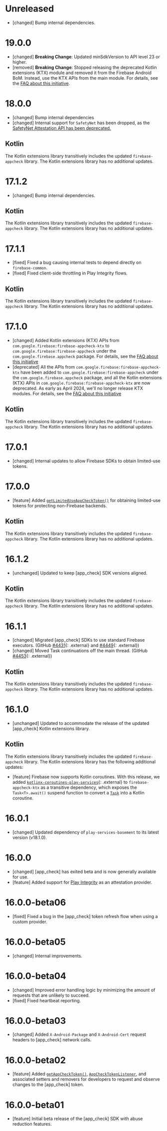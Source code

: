 # Unreleased

- [changed] Bump internal dependencies.

# 19.0.0

- [changed] **Breaking Change**: Updated minSdkVersion to API level 23 or higher.
- [removed] **Breaking Change**: Stopped releasing the deprecated Kotlin extensions (KTX) module and
  removed it from the Firebase Android BoM. Instead, use the KTX APIs from the main module. For
  details, see the
  [FAQ about this initiative](https://firebase.google.com/docs/android/kotlin-migration).

# 18.0.0

- [changed] Bump internal dependencies
- [changed] Internal support for `SafetyNet` has been dropped, as the
  [SafetyNet Attestation API has been deprecated.](https://developer.android.com/privacy-and-security/safetynet/deprecation-timeline#safetynet_attestation_deprecation_timeline)

## Kotlin

The Kotlin extensions library transitively includes the updated `firebase-appcheck` library. The
Kotlin extensions library has no additional updates.

# 17.1.2

- [changed] Bump internal dependencies.

## Kotlin

The Kotlin extensions library transitively includes the updated `firebase-appcheck` library. The
Kotlin extensions library has no additional updates.

# 17.1.1

- [fixed] Fixed a bug causing internal tests to depend directly on `firebase-common`.
- [fixed] Fixed client-side throttling in Play Integrity flows.

## Kotlin

The Kotlin extensions library transitively includes the updated `firebase-appcheck` library. The
Kotlin extensions library has no additional updates.

# 17.1.0

- [changed] Added Kotlin extensions (KTX) APIs from `com.google.firebase:firebase-appcheck-ktx` to
  `com.google.firebase:firebase-appcheck` under the `com.google.firebase.appcheck` package. For
  details, see the
  [FAQ about this initiative](https://firebase.google.com/docs/android/kotlin-migration)
- [deprecated] All the APIs from `com.google.firebase:firebase-appcheck-ktx` have been added to
  `com.google.firebase:firebase-appcheck` under the `com.google.firebase.appcheck` package, and all
  the Kotlin extensions (KTX) APIs in `com.google.firebase:firebase-appcheck-ktx` are now
  deprecated. As early as April 2024, we'll no longer release KTX modules. For details, see the
  [FAQ about this initiative](https://firebase.google.com/docs/android/kotlin-migration)

## Kotlin

The Kotlin extensions library transitively includes the updated `firebase-appcheck` library. The
Kotlin extensions library has no additional updates.

# 17.0.1

- [changed] Internal updates to allow Firebase SDKs to obtain limited-use tokens.

# 17.0.0

- [feature] Added
  [`getLimitedUseAppCheckToken()`](</docs/reference/android/com/google/firebase/appcheck/FirebaseAppCheck#getLimitedUseAppCheckToken()>)
  for obtaining limited-use tokens for protecting non-Firebase backends.

## Kotlin

The Kotlin extensions library transitively includes the updated `firebase-appcheck` library. The
Kotlin extensions library has no additional updates.

# 16.1.2

- [unchanged] Updated to keep [app_check] SDK versions aligned.

## Kotlin

The Kotlin extensions library transitively includes the updated `firebase-appcheck` library. The
Kotlin extensions library has no additional updates.

# 16.1.1

- [changed] Migrated [app_check] SDKs to use standard Firebase executors. (GitHub
  [#4431](//github.com/firebase/firebase-android-sdk/issues/4431){: .external} and
  [#4449](//github.com/firebase/firebase-android-sdk/issues/4449){: .external})
- [changed] Moved Task continuations off the main thread. (GitHub
  [#4453](//github.com/firebase/firebase-android-sdk/issues/4453){: .external})

## Kotlin

The Kotlin extensions library transitively includes the updated `firebase-appcheck` library. The
Kotlin extensions library has no additional updates.

# 16.1.0

- [unchanged] Updated to accommodate the release of the updated [app_check] Kotlin extensions
  library.

## Kotlin

The Kotlin extensions library transitively includes the updated `firebase-appcheck` library. The
Kotlin extensions library has the following additional updates:

- [feature] Firebase now supports Kotlin coroutines. With this release, we added
  [`kotlinx-coroutines-play-services`](https://kotlinlang.org/api/kotlinx.coroutines/kotlinx-coroutines-play-services/){:
  .external} to `firebase-appcheck-ktx` as a transitive dependency, which exposes the
  `Task<T>.await()` suspend function to convert a
  [`Task`](https://developers.google.com/android/guides/tasks) into a Kotlin coroutine.

# 16.0.1

- [changed] Updated dependency of `play-services-basement` to its latest version (v18.1.0).

# 16.0.0

- [changed] [app_check] has exited beta and is now generally available for use.
- [feature] Added support for [Play Integrity](https://developer.android.com/google/play/integrity)
  as an attestation provider.

# 16.0.0-beta06

- [fixed] Fixed a bug in the [app_check] token refresh flow when using a custom provider.

# 16.0.0-beta05

- [changed] Internal improvements.

# 16.0.0-beta04

- [changed] Improved error handling logic by minimizing the amount of requests that are unlikely to
  succeed.
- [fixed] Fixed heartbeat reporting.

# 16.0.0-beta03

- [changed] Added `X-Android-Package` and `X-Android-Cert` request headers to [app_check] network
  calls.

# 16.0.0-beta02

- [feature] Added
  [`getAppCheckToken()`](</docs/reference/android/com/google/firebase/appcheck/FirebaseAppCheck#getAppCheckToken(boolean)>),
  [`AppCheckTokenListener`](/docs/reference/android/com/google/firebase/appcheck/FirebaseAppCheck.AppCheckListener),
  and associated setters and removers for developers to request and observe changes to the
  [app_check] token.

# 16.0.0-beta01

- [feature] Initial beta release of the [app_check] SDK with abuse reduction features.
